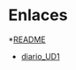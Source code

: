 # Enlaces

*[README]()
* [diario_UD1](https://github.com/MarioTarrega/DAW23/blob/UD1/diario_UD1.md)
